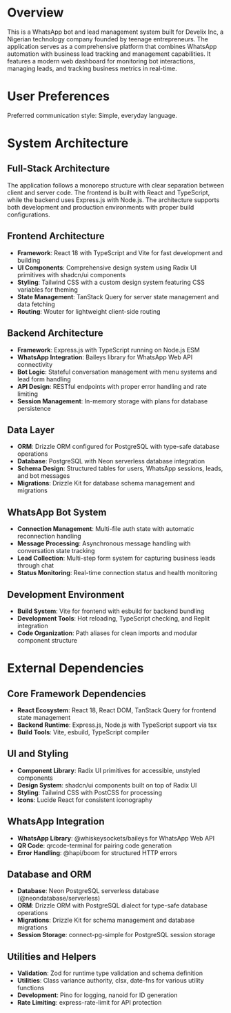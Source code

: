 # Overview

This is a WhatsApp bot and lead management system built for Develix Inc, a Nigerian technology company founded by teenage entrepreneurs. The application serves as a comprehensive platform that combines WhatsApp automation with business lead tracking and management capabilities. It features a modern web dashboard for monitoring bot interactions, managing leads, and tracking business metrics in real-time.

# User Preferences

Preferred communication style: Simple, everyday language.

# System Architecture

## Full-Stack Architecture
The application follows a monorepo structure with clear separation between client and server code. The frontend is built with React and TypeScript, while the backend uses Express.js with Node.js. The architecture supports both development and production environments with proper build configurations.

## Frontend Architecture
- **Framework**: React 18 with TypeScript and Vite for fast development and building
- **UI Components**: Comprehensive design system using Radix UI primitives with shadcn/ui components
- **Styling**: Tailwind CSS with a custom design system featuring CSS variables for theming
- **State Management**: TanStack Query for server state management and data fetching
- **Routing**: Wouter for lightweight client-side routing

## Backend Architecture
- **Framework**: Express.js with TypeScript running on Node.js ESM
- **WhatsApp Integration**: Baileys library for WhatsApp Web API connectivity
- **Bot Logic**: Stateful conversation management with menu systems and lead form handling
- **API Design**: RESTful endpoints with proper error handling and rate limiting
- **Session Management**: In-memory storage with plans for database persistence

## Data Layer
- **ORM**: Drizzle ORM configured for PostgreSQL with type-safe database operations
- **Database**: PostgreSQL with Neon serverless database integration
- **Schema Design**: Structured tables for users, WhatsApp sessions, leads, and bot messages
- **Migrations**: Drizzle Kit for database schema management and migrations

## WhatsApp Bot System
- **Connection Management**: Multi-file auth state with automatic reconnection handling
- **Message Processing**: Asynchronous message handling with conversation state tracking
- **Lead Collection**: Multi-step form system for capturing business leads through chat
- **Status Monitoring**: Real-time connection status and health monitoring

## Development Environment
- **Build System**: Vite for frontend with esbuild for backend bundling
- **Development Tools**: Hot reloading, TypeScript checking, and Replit integration
- **Code Organization**: Path aliases for clean imports and modular component structure

# External Dependencies

## Core Framework Dependencies
- **React Ecosystem**: React 18, React DOM, TanStack Query for frontend state management
- **Backend Runtime**: Express.js, Node.js with TypeScript support via tsx
- **Build Tools**: Vite, esbuild, TypeScript compiler

## UI and Styling
- **Component Library**: Radix UI primitives for accessible, unstyled components
- **Design System**: shadcn/ui components built on top of Radix UI
- **Styling**: Tailwind CSS with PostCSS for processing
- **Icons**: Lucide React for consistent iconography

## WhatsApp Integration
- **WhatsApp Library**: @whiskeysockets/baileys for WhatsApp Web API
- **QR Code**: qrcode-terminal for pairing code generation
- **Error Handling**: @hapi/boom for structured HTTP errors

## Database and ORM
- **Database**: Neon PostgreSQL serverless database (@neondatabase/serverless)
- **ORM**: Drizzle ORM with PostgreSQL dialect for type-safe database operations
- **Migrations**: Drizzle Kit for schema management and database migrations
- **Session Storage**: connect-pg-simple for PostgreSQL session storage

## Utilities and Helpers
- **Validation**: Zod for runtime type validation and schema definition
- **Utilities**: Class variance authority, clsx, date-fns for various utility functions
- **Development**: Pino for logging, nanoid for ID generation
- **Rate Limiting**: express-rate-limit for API protection